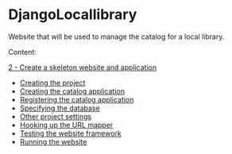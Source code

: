 # DjangoLocallibrary


Website that will be used to manage the catalog for a local library.

Content:

[2 - Create a skeleton website and application](https://developer.mozilla.org/en-US/docs/Learn/Server-side/Django/skeleton_website)

  - [Creating the project](https://developer.mozilla.org/en-US/docs/Learn/Server-side/Django/skeleton_website#creating_the_project)
  - [Creating the catalog application](https://developer.mozilla.org/en-US/docs/Learn/Server-side/Django/skeleton_website#creating_the_catalog_application)
  - [Registering the catalog application](https://developer.mozilla.org/en-US/docs/Learn/Server-side/Django/skeleton_website#registering_the_catalog_application)
  - [Specifying the database](https://developer.mozilla.org/en-US/docs/Learn/Server-side/Django/skeleton_website#specifying_the_database)
  - [Other project settings](https://developer.mozilla.org/en-US/docs/Learn/Server-side/Django/skeleton_website#other_project_settings)
  - [Hooking up the URL mapper](https://developer.mozilla.org/en-US/docs/Learn/Server-side/Django/skeleton_website#hooking_up_the_url_mapper)
  - [Testing the website framework](https://developer.mozilla.org/en-US/docs/Learn/Server-side/Django/skeleton_website#testing_the_website_framework)
  - [Running the website](https://developer.mozilla.org/en-US/docs/Learn/Server-side/Django/skeleton_website#running_the_website)

